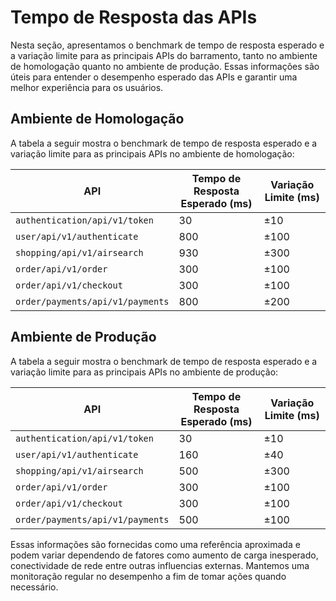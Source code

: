 # Tempo de Resposta das APIs

Nesta seção, apresentamos o benchmark de tempo de resposta esperado e a variação limite para as principais APIs do barramento, tanto no ambiente de homologação quanto no ambiente de produção. Essas informações são úteis para entender o desempenho esperado das APIs e garantir uma melhor experiência para os usuários.

## Ambiente de Homologação

A tabela a seguir mostra o benchmark de tempo de resposta esperado e a variação limite para as principais APIs no ambiente de homologação:

| API                   | Tempo de Resposta Esperado (ms) | Variação Limite (ms) |
|-----------------------|--------------------------------|----------------------|
| `authentication/api/v1/token`      | 30                             | ±10                   |
| `user/api/v1/authenticate`      | 800                             | ±100                  |
| `shopping/api/v1/airsearch`      | 930                             | ±300                  |
| `order/api/v1/order`      | 300                            | ±100                   |
| `order/api/v1/checkout`      | 300                             | ±100                 |
| `order/payments/api/v1/payments`      | 800                             | ±200                   |

## Ambiente de Produção

A tabela a seguir mostra o benchmark de tempo de resposta esperado e a variação limite para as principais APIs no ambiente de produção:

| API                   | Tempo de Resposta Esperado (ms) | Variação Limite (ms) |
|-----------------------|--------------------------------|----------------------|
| `authentication/api/v1/token`      | 30                             | ±10                  |
| `user/api/v1/authenticate`      | 160                             | ±40                  |
| `shopping/api/v1/airsearch`      | 500                             | ±300                  |
| `order/api/v1/order`      | 300                            | ±100                   |
| `order/api/v1/checkout`      | 300                             | ±100                 |
| `order/payments/api/v1/payments`      | 500                            | ±100                   |

Essas informações são fornecidas como uma referência aproximada e podem variar dependendo de fatores como aumento de carga inesperado, conectividade de rede entre outras influencias externas. Mantemos uma monitoração regular no desempenho a fim de tomar ações quando necessário.